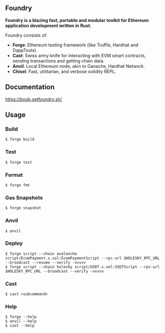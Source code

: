 ## Foundry

**Foundry is a blazing fast, portable and modular toolkit for Ethereum application development written in Rust.**

Foundry consists of:

-   **Forge**: Ethereum testing framework (like Truffle, Hardhat and DappTools).
-   **Cast**: Swiss army knife for interacting with EVM smart contracts, sending transactions and getting chain data.
-   **Anvil**: Local Ethereum node, akin to Ganache, Hardhat Network.
-   **Chisel**: Fast, utilitarian, and verbose solidity REPL.

## Documentation

https://book.getfoundry.sh/

## Usage

### Build

```shell
$ forge build
```

### Test

```shell
$ forge test
```

### Format

```shell
$ forge fmt
```

### Gas Snapshots

```shell
$ forge snapshot
```

### Anvil

```shell
$ anvil
```

### Deploy

```shell
$ forge script --chain avalanche script/EcomPayment.s.sol:EcomPaymentScript --rpc-url $HOLESKY_RPC_URL --broadcast --resume --verify -vvvvv
$ forge script --chain holesky script/USDT.s.sol:USDTScript --rpc-url $HOLESKY_RPC_URL --broadcast --verify -vvvvv
```

### Cast

```shell
$ cast <subcommand>
```

### Help

```shell
$ forge --help
$ anvil --help
$ cast --help
```
